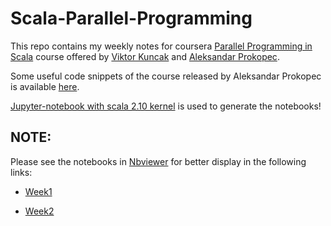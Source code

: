 # Scala-Parallel-Programming

This repo contains my weekly notes for coursera [Parallel Programming in Scala](https://www.coursera.org/learn/parprog1) course offered by [Viktor Kuncak](http://lara.epfl.ch/~kuncak/) and [Aleksandar Prokopec](http://axel22.github.io/).

Some useful code snippets of the course released by Aleksandar Prokopec is available [here](https://github.com/axel22/parprog-snippets).

[Jupyter-notebook with scala 2.10 kernel](https://github.com/alexarchambault/jupyter-scala) is used to generate the notebooks!

## NOTE:

Please see the notebooks in [Nbviewer](http://nbviewer.jupyter.org/) for better display in the following links:

* [Week1](http://nbviewer.jupyter.org/github/ehsanmok/Scala-Parallel-Programming/blob/master/week1_summary.ipynb)

* [Week2](http://nbviewer.jupyter.org/github/ehsanmok/Scala-Parallel-Programming/blob/master/week2_summary.ipynb)
